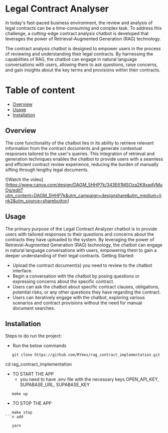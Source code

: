 # Legal Contract Analyser
In today's fast-paced business environment, the review and analysis of legal contracts can be a time-consuming and complex task. To address this challenge, a cutting-edge contract analysis chatbot is developed that leverages the power of Retrieval-Augmented Generation (RAG) technology.

The contract analysis chatbot is designed to empower users in the process of reviewing and understanding their legal contracts. By harnessing the capabilities of RAG, the chatbot can engage in natural language conversations with users, allowing them to ask questions, raise concerns, and gain insights about the key terms and provisions within their contracts.

# Table of content
* [Overview](#overview)
* [Usage](#usage)
* [Installation](#installation)

## Overview
The core functionality of the chatbot lies in its ability to retrieve relevant information from the contract documents and generate contextual responses tailored to the user's queries. This integration of retrieval and generation techniques enables the chatbot to provide users with a seamless and efficient contract review experience, reducing the burden of manually sifting through lengthy legal documents.

![Watch the video]
(https://www.canva.com/design/DAGM_5HHP7k/343E61MSOza2K8xadVMuOg/edit?utm_content=DAGM_5HHP7k&utm_campaign=designshare&utm_medium=link2&utm_source=sharebutton)

## Usage
The primary purpose of the Legal Contract Analyzer chatbot is to provide users with tailored responses to their questions and concerns about the contracts they have uploaded to the system. By leveraging the power of Retrieval-Augmented Generation (RAG) technology, the chatbot can engage in natural language conversations with users, empowering them to gain a deeper understanding of their legal contracts.
Getting Started:

* Upload the contract document(s) you need to review to the chatbot interface.
* Begin a conversation with the chatbot by posing questions or expressing concerns about the specific contract.
* Users can ask the chatbot about specific contract clauses, obligations, potential risks, or any other questions they have regarding the contract.
* Users can iteratively engage with the chatbot, exploring various scenarios and contract provisions without the need for manual document searches.

## Installation
Steps to do run the project:
* Run the below commands
``` 
   git clone https://github.com/RYees/rag_contract_implementation.git
```
   cd rag_contract_implementation
* TO START THE APP
   * you need to have .env file with the necessary keys OPEN_API_KEY, SUPABASE_URL, SUPABASE_KEY
```      
   make up
```
* TO STOP THE APP
```
   make stop
```n add
```
```
   yarn
```
